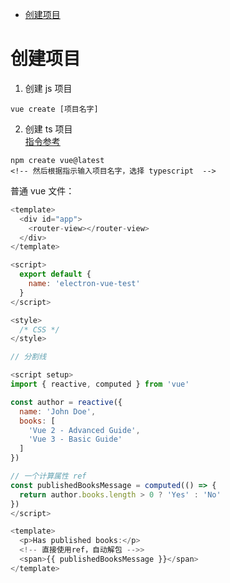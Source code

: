 - [创建项目](#创建项目)

# 创建项目
1. 创建 js 项目
```
vue create [项目名字]
```
2. 创建 ts 项目  
   [指令参考](https://github.com/vuejs/create-vue)
```
npm create vue@latest
<!-- 然后根据指示输入项目名字，选择 typescript  -->
```

普通 vue 文件：
```js
<template>
  <div id="app">
    <router-view></router-view>
  </div>
</template>

<script>
  export default {
    name: 'electron-vue-test'
  }
</script>

<style>
  /* CSS */
</style>

// 分割线

<script setup>
import { reactive, computed } from 'vue'

const author = reactive({
  name: 'John Doe',
  books: [
    'Vue 2 - Advanced Guide',
    'Vue 3 - Basic Guide'
  ]
})

// 一个计算属性 ref
const publishedBooksMessage = computed(() => {
  return author.books.length > 0 ? 'Yes' : 'No'
})
</script>

<template>
  <p>Has published books:</p>
  <!-- 直接使用ref，自动解包 -->>
  <span>{{ publishedBooksMessage }}</span>
</template>
```
